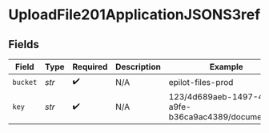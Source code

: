 # UploadFile201ApplicationJSONS3ref


## Fields

| Field                                                 | Type                                                  | Required                                              | Description                                           | Example                                               |
| ----------------------------------------------------- | ----------------------------------------------------- | ----------------------------------------------------- | ----------------------------------------------------- | ----------------------------------------------------- |
| `bucket`                                              | *str*                                                 | :heavy_check_mark:                                    | N/A                                                   | epilot-files-prod                                     |
| `key`                                                 | *str*                                                 | :heavy_check_mark:                                    | N/A                                                   | 123/4d689aeb-1497-4410-a9fe-b36ca9ac4389/document.pdf |